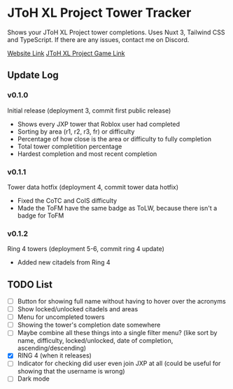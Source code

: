 # JToH XL Project Tower Tracker

Shows your JToH XL Project tower completions.
Uses Nuxt 3, Tailwind CSS and TypeScript.
If there are any issues, contact me on Discord.

[Website Link](https://qaptivator.github.io/jtoh-xl-tower-tracker/)
[JToH XL Project Game Link](https://www.roblox.com/games/13218032675/)

## Update Log

### v0.1.0

Initial release (deployment 3, commit first public release)

- Shows every JXP tower that Roblox user had completed
- Sorting by area (r1, r2, r3, fr) or difficulty
- Percentage of how close is the area or difficulty to fully completion
- Total tower completition percentage
- Hardest completion and most recent completion

### v0.1.1

Tower data hotfix (deployment 4, commit tower data hotfix)

- Fixed the CoTC and CoIS difficulty
- Made the ToFM have the same badge as ToLW, because there isn't a badge for ToFM

### v0.1.2

Ring 4 towers (deployment 5-6, commit ring 4 update)

- Added new citadels from Ring 4

## TODO List

- [ ] Button for showing full name without having to hover over the acronyms
- [ ] Show locked/unlocked citadels and areas
- [ ] Menu for uncompleted towers
- [ ] Showing the tower's completion date somewhere
- [ ] Maybe combine all these things into a single filter menu? (like sort by name, difficulty, locked/unlocked, date of completion, ascending/descending)
- [x] RING 4 (when it releases)
- [ ] Indicator for checking did user even join JXP at all (could be useful for showing that the username is wrong)
- [ ] Dark mode
